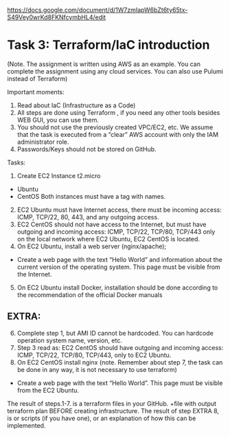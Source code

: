 https://docs.google.com/document/d/1W7zmIapW6bZt6ty65tx-S49Vey0wrKd8FKNfcymbHL4/edit

# Task 3: Terraform/IaC introduction

(Note. The assignment is written using AWS as an example. You can complete the assignment using any cloud services. You can also use Pulumi instead of Terraform)
 
Important moments:

1. Read about IaC (Infrastructure as a Сode)
2. All steps are done using Terraform , if you need any other tools besides WEB GUI, you can use them. 
3. You should not use the previously created VPC/EC2, etc. We assume that the task is executed from a “clear” AWS account with only the IAM administrator role. 
4. Passwords/Keys should not be stored on GitHub.
 
Tasks:
1. Create EC2 Instance t2.micro
 - Ubuntu
 - CentOS
 Both instances must have a tag with names. 
2. EC2 Ubuntu must have Internet access, there must be incoming access: ICMP, TCP/22, 80, 443, and any outgoing access. 
3. EC2 CentOS should not have access to the Internet, but must have outgoing and incoming access: ICMP, TCP/22, TCP/80, TCP/443 only on the local network where EC2 Ubuntu, EC2 CentOS is located. 
4. On EC2 Ubuntu, install a web server (nginx/apache);
- Create a web page with the text “Hello World” and information about the current version of the operating system. This page must be visible from the Internet. 
5. On EC2 Ubuntu install Docker, installation should be done according to the recommendation of the official Docker manuals 
 
## EXTRA:
6. Complete  step 1, but AMI ID cannot be hardcoded. You can hardcode operation system name, version, etc. 
7. Step 3 read as: 
EC2 CentOS should have outgoing and incoming access: ICMP, TCP/22, TCP/80, TCP/443, only to EC2 Ubuntu. 
8. On EC2 CentOS install nginx (note. Remember about step 7, the task can be done in any way, it is not necessary to use terraform)
- Create a web page with the text “Hello World”. This page must be visible from the  EC2 Ubuntu.
 
The result of steps.1-7. is a terraform files in your GitHub. +file with output terraform plan BEFORE creating infrastructure.
The result of step EXTRA 8, is or scripts (if you have one), or an explanation of how this can be implemented.
